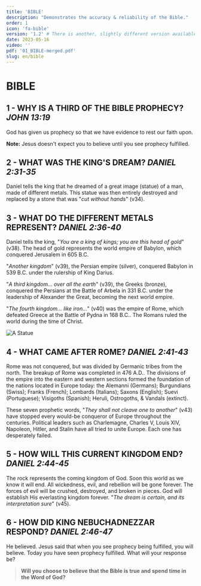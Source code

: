 ```yaml
---
title: 'BIBLE'
description: "Demonstrates the accuracy & reliability of the Bible."
order: 1
icon: 'fa-bible'
version: '1.2' # There is another, slightly different version available on the website with less content. That is 1.0. The PDF version is 1.1, and this is now 1.2.
date: 2023-05-16
video: ''
pdf: '01_BIBLE-merged.pdf'
slug: en/bible
---
```


# BIBLE

<!-- TODO: do we want the verses to get integrated? could use the Sabbath School impl -->
## 1 - WHY IS A THIRD OF THE BIBLE PROPHECY? *JOHN 13:19*

God has given us prophecy so that we have evidence to rest our faith upon.

**Note:** Jesus doesn't expect you to believe until you see prophecy fulfilled.

## 2 - WHAT WAS THE KING'S DREAM? *DANIEL 2:31-35*

Daniel tells the king that he dreamed of a great image (statue) of a man, made of different metals. This statue was then entirely destroyed and replaced by a stone that was "*cut without hands*" (v34).

## 3 - WHAT DO THE DIFFERENT METALS REPRESENT? *DANIEL 2:36-40*

Daniel tells the king, "*You are a king of kings; you are this head of gold*" (v38). The head of gold represents the world empire of Babylon, which conquered Jerusalem in 605 B.C.

"*Another kingdom*" (v39), the Persian empire (silver), conquered Babylon in 539 B.C. under the rulership of King Darius.

"*A third kingdom... over all the earth*" (v39), the Greeks (bronze), conquered the Persians at the Battle of Arbela in 331 B.C. under the leadership of Alexander the Great, becoming the next world empire.

"*The fourth kingdom... like iron...*" (v40) was the empire of Rome, which defeated Greece at the Battle of Pydna in 168 B.C.. The Romans ruled the world during the time of Christ.

![A Statue](../../assets/bible.jpg)
<!-- TODO: need to handle image zoom in and pan! +optimization -->
<!-- TODO: Aside on larger screens? -->

## 4 - WHAT CAME AFTER ROME? *DANIEL 2:41-43*

Rome was not conquered, but was divided by Germanic tribes from the north. The breakup of Rome was completed in 476 A.D.. The divisions of the empire into the eastern and western sections formed the foundation of the nations located in Europe today: the Alemanni (Germans); Burgundians (Swiss); Franks (French); Lombards (Italians); Saxons (English); Suevi (Portuguese); Visigoths (Spanish); Heruli, Ostrogoths, & Vandals (extinct).

These seven prophetic words, "*They shall not cleave one to another*" (v43) have stopped every would-be conqueror of Europe throughout the centuries. Political leaders such as Charlemagne, Charles V, Louis XIV, Napoleon, Hitler, and Stalin have all tried to unite  Europe. Each one has desperately failed.

## 5 - HOW WILL THIS CURRENT KINGDOM END? *DANIEL 2:44-45*

The rock represents the coming kingdom of God. Soon this world as we know it will end. All wickedness, evil, and rebellion will be gone forever. The forces of evil will be crushed, destroyed, and broken in pieces. God will establish His everlasting kingdom forever. "*The dream is certain, and its interpretation sure*" (v45).

## 6 - HOW DID KING NEBUCHADNEZZAR RESPOND? *DANIEL 2:46-47*

He believed. Jesus said that when you see prophecy being fulfilled, you will believe. Today you have seen prophecy fulfilled. What will your response be?

<!-- TODO: need to figure out how to make bold actual font bold -->
> **Will you choose to believe that the Bible is true and spend time in the Word of God?**
